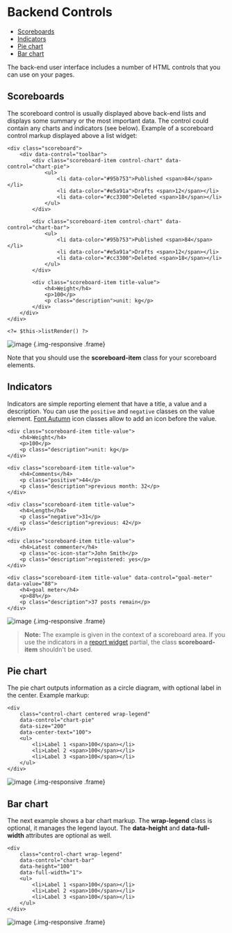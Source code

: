 # Backend Controls

- [Scoreboards](#scoreboards)
- [Indicators](#indicators)
- [Pie chart](#pie-chart)
- [Bar chart](#bar-chart)

The back-end user interface includes a number of HTML controls that you can use on your pages.

<a name="scoreboards"></a>
## Scoreboards

The scoreboard control is usually displayed above back-end lists and displays some summary or the most important data. The control could contain any charts and indicators (see below). Example of a scoreboard control markup displayed above a list widget:

    <div class="scoreboard">
        <div data-control="toolbar">
            <div class="scoreboard-item control-chart" data-control="chart-pie">
                <ul>
                    <li data-color="#95b753">Published <span>84</span></li>
                    <li data-color="#e5a91a">Drafts <span>12</span></li>
                    <li data-color="#cc3300">Deleted <span>18</span></li>
                </ul>
            </div>

            <div class="scoreboard-item control-chart" data-control="chart-bar">
                <ul>
                    <li data-color="#95b753">Published <span>84</span></li>
                    <li data-color="#e5a91a">Drafts <span>12</span></li>
                    <li data-color="#cc3300">Deleted <span>18</span></li>
                </ul>
            </div>

            <div class="scoreboard-item title-value">
                <h4>Weight</h4>
                <p>100</p>
                <p class="description">unit: kg</p>
            </div>
        </div>
    </div>

    <?= $this->listRender() ?>

![image](https://github.com/wintercms/docs/blob/1.0/images/list-scoreboard.png?raw=true) {.img-responsive .frame}

Note that you should use the **scoreboard-item** class for your scoreboard elements.

<a name="indicators"></a>
## Indicators

Indicators are simple reporting element that have a title, a value and a description. You can use the `positive` and `negative` classes on the value element. [Font Autumn](http://daftspunk.github.io/Font-Autumn/) icon classes allow to add an icon before the value.

    <div class="scoreboard-item title-value">
        <h4>Weight</h4>
        <p>100</p>
        <p class="description">unit: kg</p>
    </div>

    <div class="scoreboard-item title-value">
        <h4>Comments</h4>
        <p class="positive">44</p>
        <p class="description">previous month: 32</p>
    </div>

    <div class="scoreboard-item title-value">
        <h4>Length</h4>
        <p class="negative">31</p>
        <p class="description">previous: 42</p>
    </div>

    <div class="scoreboard-item title-value">
        <h4>Latest commenter</h4>
        <p class="oc-icon-star">John Smith</p>
        <p class="description">registered: yes</p>
    </div>

    <div class="scoreboard-item title-value" data-control="goal-meter" data-value="88">
        <h4>goal meter</h4>
        <p>88%</p>
        <p class="description">37 posts remain</p>
    </div>

![image](https://github.com/wintercms/docs/blob/1.0/images/name-title-indicators.png?raw=true) {.img-responsive .frame}

> **Note:** The example is given in the context of a scoreboard area. If you use the indicators in a [report widget](widgets#report-widgets) partial, the class **scoreboard-item** shouldn't be used.

<a name="pie-chart"></a>
## Pie chart

The pie chart outputs information as a circle diagram, with optional label in the center. Example markup:

    <div
        class="control-chart centered wrap-legend"
        data-control="chart-pie"
        data-size="200"
        data-center-text="100">
        <ul>
            <li>Label 1 <span>100</span></li>
            <li>Label 2 <span>100</span></li>
            <li>Label 3 <span>100</span></li>
        </ul>
    </div>

![image](https://github.com/wintercms/docs/blob/1.0/images/traffic-sources.png?raw=true) {.img-responsive .frame}

<a name="bar-chart"></a>
## Bar chart

The next example shows a bar chart markup. The **wrap-legend** class is optional, it manages the legend layout. The **data-height** and **data-full-width** attributes are optional as well.

    <div
        class="control-chart wrap-legend"
        data-control="chart-bar"
        data-height="100"
        data-full-width="1">
        <ul>
            <li>Label 1 <span>100</span></li>
            <li>Label 2 <span>100</span></li>
            <li>Label 3 <span>100</span></li>
        </ul>
    </div>

![image](https://github.com/wintercms/docs/blob/1.0/images/bar-chart.png?raw=true) {.img-responsive .frame}
